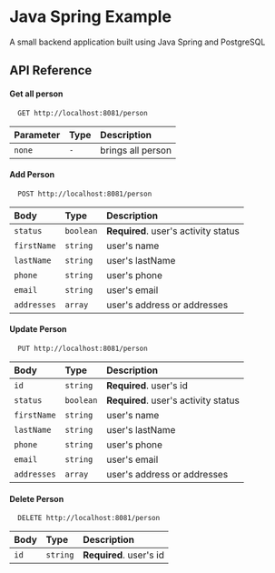 
# Java Spring Example

A small backend application built using Java Spring and PostgreSQL


## API Reference

#### Get all person

```http
  GET http://localhost:8081/person
```

| Parameter | Type     | Description                |
| :-------- | :------- | :------------------------- |
| `none` | `-` | brings all person |

#### Add Person

```http
  POST http://localhost:8081/person
```

| Body | Type     | Description                       |
| :-------- | :------- | :-------------------------------- |
| `status`      | `boolean` | **Required**. user's activity status |
| `firstName`      | `string` |  user's name |
| `lastName`      | `string` |  user's lastName  |
| `phone`      | `string` |  user's phone |
| `email`      | `string` | user's email  |
| `addresses`      | `array` | user's address or addresses  |

#### Update Person
```http
  PUT http://localhost:8081/person
```

| Body | Type     | Description                       |
| :-------- | :------- | :-------------------------------- |
| `id`      | `string` | **Required**. user's id |
| `status`      | `boolean` | **Required**. user's activity status |
| `firstName`      | `string` |  user's name |
| `lastName`      | `string` |  user's lastName  |
| `phone`      | `string` |  user's phone |
| `email`      | `string` | user's email  |
| `addresses`      | `array` | user's address or addresses  |

#### Delete Person
```http
  DELETE http://localhost:8081/person
```

| Body | Type     | Description                       |
| :-------- | :------- | :-------------------------------- |
| `id`      | `string` | **Required**. user's id |


